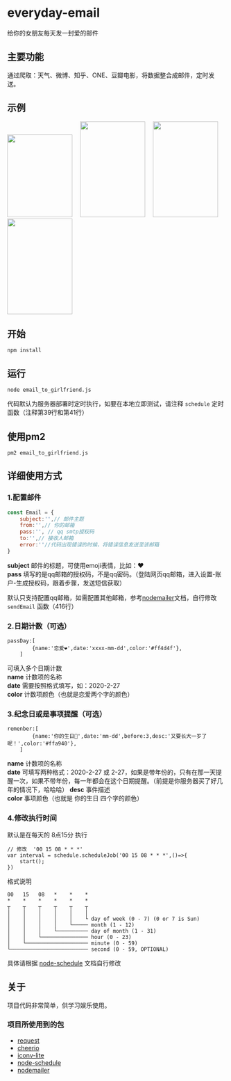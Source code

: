 # everyday-email
给你的女朋友每天发一封爱的邮件
## 主要功能
通过爬取：天气、微博、知乎、ONE、豆瓣电影，将数据整合成邮件，定时发送。
## 示例

<div>
<img src="https://github.com/xuguanqun/everyday-email/blob/master/iamges/48CE1175-B92F-4592-9A7E-605C94645C76.jpg" width="150px" height="189.2px" />&emsp;
<img src="https://github.com/xuguanqun/everyday-email/blob/master/iamges/93CF4831-F678-46B3-B808-9977EFD922C9.jpg" width="150px" height="220px" />&emsp;
<img src="https://github.com/xuguanqun/everyday-email/blob/master/iamges/C8E6C45E-5482-425C-8121-971013DF58E7.jpg" width="150px" height="220px" />&emsp;
 <img src="https://github.com/xuguanqun/everyday-email/blob/master/iamges/F92C88D0-5B4F-4893-8239-B3FEC9C1D37A.jpg" width="150px" height="220px" />
</div>
 
## 开始
```
npm install
```
## 运行
```
node email_to_girlfriend.js
```
代码默认为服务器部署时定时执行，如要在本地立即测试，请注释 `schedule` 定时函数（注释第39行和第41行）
## 使用pm2
```
pm2 email_to_girlfriend.js
```
## 详细使用方式
### 1.配置邮件
``` js
const Email = {
    subject:'',// 邮件主题
    from:'',// 你的邮箱
    pass:'', // qq smtp授权码
    to:'',// 接收人邮箱
    error:''//代码出现错误的时候，将错误信息发送至该邮箱
}
```
**subject** 邮件的标题，可使用emoji表情，比如：❤️  
**pass** 填写的是qq邮箱的授权码，不是qq密码。（登陆网页qq邮箱，进入设置-账户-生成授权码，跟着步骤，发送短信获取） 

默认只支持配置qq邮箱，如需配置其他邮箱，参考[nodemailer](https://github.com/nodemailer/nodemailer "nodemailer")文档，自行修改 `sendEmail` 函数（416行）
### 2.日期计数（可选）
```
passDay:[
        {name:'恋爱❤️',date:'xxxx-mm-dd',color:'#ff4d4f'},
    ]
```
可填入多个日期计数  
**name** 计数项的名称  
**date** 需要按照格式填写，如：2020-2-27  
**color** 计数项颜色（也就是恋爱两个字的颜色）  
### 3.纪念日或是事项提醒（可选）
```
remenber:[
        {name:'你的生日🎂',date:'mm-dd',before:3,desc:'又要长大一岁了呢！',color:'#ffa940'},
    ]
```
**name** 计数项的名称  
**date** 可填写两种格式：2020-2-27 或 2-27，如果是带年份的，只有在那一天提醒一次，如果不带年份，每一年都会在这个日期提醒。（前提是你服务器买了好几年的情况下，哈哈哈） 
**desc** 事件描述  
**color** 事项颜色（也就是 你的生日 四个字的颜色） 
### 4.修改执行时间
默认是在每天的 8点15分 执行  
```
// 修改  '00 15 08 * * *'
var interval = schedule.scheduleJob('00 15 08 * * *',()=>{
    start();
})
```
格式说明
```
00   15   08   *    *    *
*    *    *    *    *    *
┬    ┬    ┬    ┬    ┬    ┬
│    │    │    │    │    │
│    │    │    │    │    └ day of week (0 - 7) (0 or 7 is Sun)
│    │    │    │    └───── month (1 - 12)
│    │    │    └────────── day of month (1 - 31)
│    │    └─────────────── hour (0 - 23)
│    └──────────────────── minute (0 - 59)
└───────────────────────── second (0 - 59, OPTIONAL)
```
具体请根据 [node-schedule](https://github.com/node-schedule/node-schedule "node-schedule") 文档自行修改
## 关于
项目代码非常简单，供学习娱乐使用。
### 项目所使用到的包
* [request](https://github.com/request/request "request")
* [cheerio](https://github.com/cheeriojs/cheerio "cheerio")
* [iconv-lite](https://github.com/ashtuchkin/iconv-lite "iconv-lite")
* [node-schedule](https://github.com/node-schedule/node-schedule "node-schedule")
* [nodemailer](https://github.com/nodemailer/nodemailer "nodemailer")
